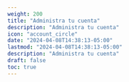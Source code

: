 ```yaml
---
weight: 200
title: "Administra tu cuenta"
description: "Administra tu cuenta"
icon: "account_circle"
date: "2024-04-08T14:38:13-05:00"
lastmod: "2024-04-08T14:38:13-05:00"
description: "Administra tu cuenta"
draft: false
toc: true
---
```

